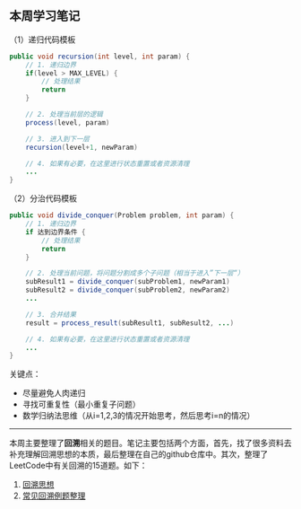 ## 本周学习笔记

（1）递归代码模板
```java
public void recursion(int level, int param) {
    // 1. 递归边界
    if(level > MAX_LEVEL) {
        // 处理结果
        return
    }

    // 2. 处理当前层的逻辑
    process(level, param)

    // 3. 进入到下一层
    recursion(level+1, newParam)

    // 4. 如果有必要，在这里进行状态重置或者资源清理
    ...
}
```

（2）分治代码模板
```java
public void divide_conquer(Problem problem, int param) {
    // 1. 递归边界
    if 达到边界条件 {
        // 处理结果
        return
    }

    // 2. 处理当前问题，将问题分割成多个子问题（相当于进入”下一层“）
    subResult1 = divide_conquer(subProblem1, newParam1)
    subResult2 = divide_conquer(subProblem2, newParam2)
    ...

    // 3. 合并结果
    result = process_result(subResult1, subResult2, ...)

    // 4. 如果有必要，在这里进行状态重置或者资源清理
    ...
}
```

关键点：
* 尽量避免人肉递归
* 寻找可重复性（最小重复子问题）
* 数学归纳法思维（从i=1,2,3的情况开始思考，然后思考i=n的情况）

---

本周主要整理了**回溯**相关的题目。笔记主要包括两个方面，首先，找了很多资料去补充理解回溯思想的本质，最后整理在自己的github仓库中。其次，整理了LeetCode中有关回溯的15道题。如下：

1. [回溯思想](https://github.com/kkBill/algorithm/blob/master/note/%E5%9B%9E%E6%BA%AF%E6%80%9D%E6%83%B3.md)
2. [常见回溯例题整理](https://github.com/kkBill/algorithm/blob/master/note/Backtracking.md)
